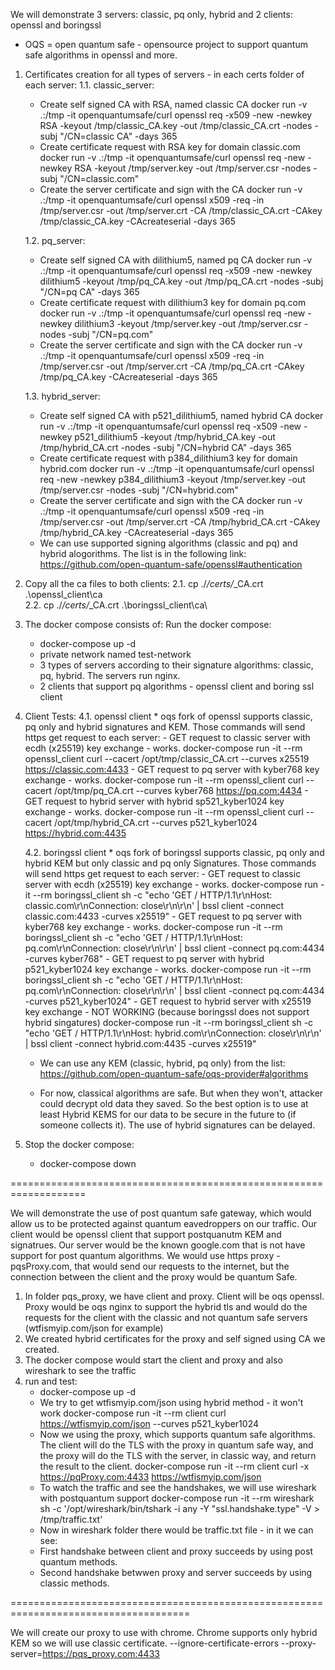 We will demonstrate 3 servers: classic, pq only, hybrid and 2 clients: openssl and boringssl

* OQS = open quantum safe - opensource project to support quantum safe algorithms in openssl and more.

1. Certificates creation for all types of servers - in each certs folder of each server:
    1.1. classic_server:

    
    - Create self signed CA with RSA, named classic CA
    docker run -v .:/tmp -it openquantumsafe/curl openssl req -x509 -new -newkey RSA -keyout /tmp/classic_CA.key -out /tmp/classic_CA.crt -nodes -subj "/CN=classic CA" -days 365
    - Create certificate request with RSA key for domain classic.com
    docker run -v .:/tmp -it openquantumsafe/curl openssl req -new -newkey RSA -keyout /tmp/server.key -out /tmp/server.csr -nodes -subj "/CN=classic.com"
    - Create the server certificate and sign with the CA
    docker run -v .:/tmp -it openquantumsafe/curl openssl x509 -req -in /tmp/server.csr -out /tmp/server.crt -CA /tmp/classic_CA.crt -CAkey /tmp/classic_CA.key -CAcreateserial -days 365

    1.2. pq_server:

    - Create self signed CA with dilithium5, named pq CA 
    docker run -v .:/tmp -it openquantumsafe/curl openssl req -x509 -new -newkey dilithium5 -keyout /tmp/pq_CA.key -out /tmp/pq_CA.crt -nodes -subj "/CN=pq CA" -days 365
    - Create certificate request with dilithium3 key for domain pq.com
    docker run -v .:/tmp -it openquantumsafe/curl openssl req -new -newkey dilithium3 -keyout /tmp/server.key -out /tmp/server.csr -nodes -subj "/CN=pq.com"
    - Create the server certificate and sign with the CA 
    docker run -v .:/tmp -it openquantumsafe/curl openssl x509 -req -in /tmp/server.csr -out /tmp/server.crt -CA /tmp/pq_CA.crt -CAkey /tmp/pq_CA.key -CAcreateserial -days 365

    1.3. hybrid_server:

    - Create self signed CA with p521_dilithium5, named hybrid CA
    docker run -v .:/tmp -it openquantumsafe/curl openssl req -x509 -new -newkey p521_dilithium5 -keyout /tmp/hybrid_CA.key -out /tmp/hybrid_CA.crt -nodes -subj "/CN=hybrid CA" -days 365
    - Create certificate request with p384_dilithium3 key for domain hybrid.com
    docker run -v .:/tmp -it openquantumsafe/curl openssl req -new -newkey p384_dilithium3 -keyout /tmp/server.key -out /tmp/server.csr -nodes -subj "/CN=hybrid.com"
    - Create the server certificate and sign with the CA
    docker run -v .:/tmp -it openquantumsafe/curl openssl x509 -req -in /tmp/server.csr -out /tmp/server.crt -CA /tmp/hybrid_CA.crt -CAkey /tmp/hybrid_CA.key -CAcreateserial -days 365

    * We can use supported signing algorithms (classic and pq) and hybrid alogorithms. The list is in the following link: https://github.com/open-quantum-safe/openssl#authentication      

2. Copy all the ca files to both clients:
    2.1. cp ./*/certs/*_CA.crt .\openssl_client\ca\
    2.2. cp ./*/certs/*_CA.crt .\boringssl_client\ca\

3. The docker compose consists of:
    Run the docker compose:
    - docker-compose up -d
    * private network named test-network
    * 3 types of servers according to their signature algorithms: classic, pq, hybrid. The servers run nginx.
    * 2 clients that support pq algorithms - openssl client and boring ssl client

4. Client Tests:
    4.1. openssl client
        * oqs fork of openssl supports classic, pq only and hybrid signatures and KEM. Those commands will send https get request to each server:
        - GET request to classic server with ecdh (x25519) key exchange - works.
        docker-compose run -it --rm openssl_client  curl --cacert /opt/tmp/classic_CA.crt --curves x25519 https://classic.com:4433
        - GET request to pq server with kyber768 key exchange - works. 
        docker-compose run -it --rm openssl_client  curl --cacert /opt/tmp/pq_CA.crt --curves kyber768 https://pq.com:4434
        - GET request to hybrid server with hybrid sp521_kyber1024 key exchange - works. 
        docker-compose run -it --rm openssl_client  curl --cacert /opt/tmp/hybrid_CA.crt  --curves p521_kyber1024  https://hybrid.com:4435

    4.2. boringssl client
        * oqs fork of boringssl supports classic, pq only and hybrid KEM  but only classic and pq only Signatures. Those commands will send https get request to each server:
        - GET request to classic server with ecdh (x25519) key exchange - works.
        docker-compose run -it --rm boringssl_client sh -c "echo 'GET / HTTP/1.1\r\nHost: classic.com\r\nConnection: close\r\n\r\n' | bssl client -connect classic.com:4433 -curves x25519"
        - GET request to pq server with kyber768 key exchange - works. 
        docker-compose run -it --rm boringssl_client sh -c "echo 'GET / HTTP/1.1\r\nHost: pq.com\r\nConnection: close\r\n\r\n' | bssl client -connect pq.com:4434 -curves kyber768"
        - GET request to pq server with hybrid p521_kyber1024 key exchange - works. 
        docker-compose run -it --rm boringssl_client sh -c "echo 'GET / HTTP/1.1\r\nHost: pq.com\r\nConnection: close\r\n\r\n' | bssl client -connect pq.com:4434 -curves p521_kyber1024"
        - GET request to hybrid server with x25519 key exchange - NOT WORKING (because boringssl does not support hybrid singatures)
        docker-compose run -it --rm boringssl_client sh -c "echo 'GET / HTTP/1.1\r\nHost: hybrid.com\r\nConnection: close\r\n\r\n' | bssl client -connect hybrid.com:4435 -curves x25519"
    
    * We can use any KEM (classic, hybrid, pq only) from the list: https://github.com/open-quantum-safe/oqs-provider#algorithms

    * For now, classical algorithms are safe. But when they won't, attacker could decrypt old data they saved. So the best option is to use at least Hybrid KEMS for our data to be secure in the future to (if someone collects it). The use of hybrid signatures can be delayed.

5. Stop the docker compose:
    - docker-compose down


===================================================================

We will demonstrate the use of post quantum safe gateway, which would allow us to be protected against quantum eavedroppers on our traffic.
Our client would be openssl client that support postquanutm KEM and signatrues.
Our server would be the known google.com that is not have support for post quantum algorithms.
We would use https proxy - pqsProxy.com, that would send our requests to the internet, but the connection between the client and the proxy would be quantum Safe.

1. In folder pqs_proxy, we have client and proxy. Client will be oqs openssl. Proxy would be oqs nginx to support the hybrid tls and would do the requests for the client with the classic and not quantum safe servers (wtfismyip.com/json for example)
2. We created hybrid certificates for the proxy and self signed using CA we created.
3. The docker compose would start the client and proxy and also wireshark to see the traffic
4. run and test:
    - docker-compose up -d
    - We try to get wtfismyip.com/json using hybrid method - it won't work 
    docker-compose run -it --rm client curl https://wtfismyip.com/json --curves p521_kyber1024
    - Now we using the proxy, which supports quantum safe algorithms. The client will do the TLS with the proxy in quantum safe way, and the proxy will do the TLS with the server, in classic way, and return the result to the client. 
    docker-compose run -it --rm client curl -x https://pqProxy.com:4433 https://wtfismyip.com/json
    - To watch the traffic and see the handshakes, we will use wireshark with postquantum support
    docker-compose run -it --rm wireshark sh -c  '/opt/wireshark/bin/tshark -i any -Y "ssl.handshake.type" -V > /tmp/traffic.txt'
    - Now in wireshark folder there would be traffic.txt file - in it we can see:
    * First handshake between client and proxy succeeds by using post quantum methods.
    * Second handshake betwwen proxy and server succeeds by using classic methods.

=====================================================================================

We will create our proxy to use with chrome. Chrome supports only hybrid KEM so we will use classic certificate.
 --ignore-certificate-errors --proxy-server=https://pqs_proxy.com:4433
